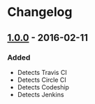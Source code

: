 # Changelog


## [1.0.0] - 2016-02-11
### Added
- Detects Travis CI
- Detects Circle CI
- Detects Codeship
- Detects Jenkins


[1.0.0]: https://github.com/matthiasmullie/ci-environment/compare/ab538de31ace283fcbe74e4d66a67d0c229af5a1...1.0.0
